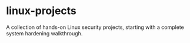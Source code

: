 # linux-projects
A collection of hands-on Linux security projects, starting with a complete system hardening walkthrough.
